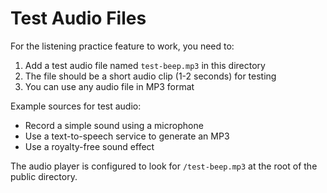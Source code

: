 # Test Audio Files

For the listening practice feature to work, you need to:

1. Add a test audio file named `test-beep.mp3` in this directory
2. The file should be a short audio clip (1-2 seconds) for testing
3. You can use any audio file in MP3 format

Example sources for test audio:
- Record a simple sound using a microphone
- Use a text-to-speech service to generate an MP3
- Use a royalty-free sound effect

The audio player is configured to look for `/test-beep.mp3` at the root of the public directory.
